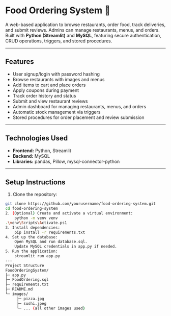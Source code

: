# Food Ordering System 🍔

A web-based application to browse restaurants, order food, track deliveries, and submit reviews. Admins can manage restaurants, menus, and orders. Built with **Python (Streamlit)** and **MySQL**, featuring secure authentication, CRUD operations, triggers, and stored procedures.

---

## Features

- User signup/login with password hashing
- Browse restaurants with images and menus
- Add items to cart and place orders
- Apply coupons during payment
- Track order history and status
- Submit and view restaurant reviews
- Admin dashboard for managing restaurants, menus, and orders
- Automatic stock management via triggers
- Stored procedures for order placement and review submission

---

## Technologies Used

- **Frontend:** Python, Streamlit  
- **Backend:** MySQL  
- **Libraries:** pandas, Pillow, mysql-connector-python

---

## Setup Instructions

1. Clone the repository:
```bash
git clone https://github.com/yourusername/food-ordering-system.git
cd food-ordering-system
2. (Optional) Create and activate a virtual environment:
    python -m venv venv
.\venv\Scripts\Activate.ps1
3. Install dependencies:
    pip install -r requirements.txt
4. Set up the database:
    Open MySQL and run database.sql.
    Update MySQL credentials in app.py if needed.
5. Run the application:
    streamlit run app.py
---
Project Structure
FoodOrderingSystem/
├─ app.py
├─ FoodOrdering.sql
├─ requirements.txt
├─ README.md
└─ images/
     ├─ pizza.jpg
     ├─ sushi.jpeg
     └─ ... (all other images used)

